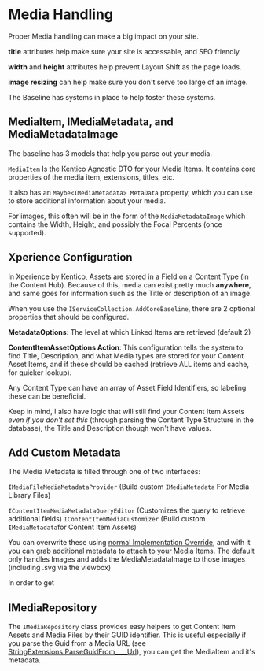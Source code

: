 # Media Handling

Proper Media handling can make a big impact on your site.

**title** attributes help make sure your site is accessable, and SEO friendly

**width** and **height** attributes help prevent Layout Shift as the page loads.

**image resizing** can help make sure you don't serve too large of an image.

The Baseline has systems in place to help foster these systems.

## MediaItem, IMediaMetadata, and MediaMetadataImage

The baseline has 3 models that help you parse out your media.

`MediaItem` Is the Kentico Agnostic DTO for your Media Items.  It contains core properties of the media item, extensions, titles, etc.

It also has an `Maybe<IMediaMetadata> MetaData` property, which you can use to store additional information about your media.

For images, this often will be in the form of the `MediaMetadataImage` which contains the Width, Height, and possibly the Focal Percents (once supported).

## Xperience Configuration

In Xperience by Kentico, Assets are stored in a Field on a Content Type (in the Content Hub).  Because of this, media can exist pretty much **anywhere**, and same goes for information such as the Title or description of an image.

When you use the `IServiceCollection.AddCoreBaseline`, there are 2 optional properties that should be configured.

**MetadataOptions**: The level at which Linked Items are retrieved (default 2)

**ContentItemAssetOptions Action**: This configuration tells the system to find TItle, Description, and what Media types are stored for your Content Asset Items, and if these should be cached (retrieve ALL items and cache, for quicker lookup).  

Any Content Type can have an array of Asset Field Identifiers, so labeling these can be beneficial.

Keep in mind, I also have logic that will still find your Content Item Assets *even if you don't set this* (through parsing the Content Type Structure in the database), the Title and Description though won't have values. 

## Add Custom Metadata
The Media Metadata is filled through one of two interfaces:

`IMediaFileMediaMetadataProvider` (Build custom `IMediaMetadata` For Media Library Files) 

`IContentItemMediaMetadataQueryEditor` (Customizes the query to retrieve additional fields)
`IContentItemMediaCustomizer` (Build custom `IMediaMetadata`for Content Item Assets)

You can overwrite these using [normal Implementation Override](customization-points.md#Implementation-Override), and with it you can grab additional metadata to attach to your Media Items.  The default only handles Images and adds the MediaMetadataImage to those images (including .svg via the viewbox)

In order to get 

## IMediaRepository

The `IMediaRepository` class provides easy helpers to get Content Item Assets and Media Files by their GUID identifier.  This is useful especially if you parse the Guid from a Media URL (see [StringExtensions.ParseGuidFrom____Url](../src/Core/Core.Models/Extensions/StringExtensions.cs)), you can get the MediaItem and it's metadata.

